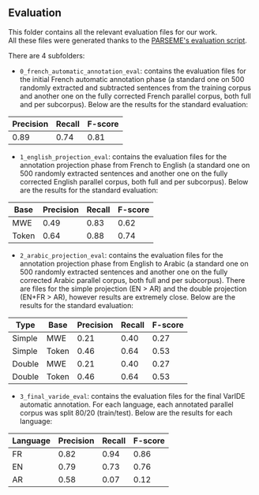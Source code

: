 ## Evaluation

This folder contains all the relevant evaluation files for our work.  
All these files were generated thanks to the [PARSEME's evaluation script](https://gitlab.com/parseme/sharedtask-data/-/tree/master/1.1/bin).

There are 4 subfolders:
* `0_french_automatic_annotation_eval`: contains the evaluation files for the initial French automatic annotation phase (a standard one on 500 randomly extracted and subtracted sentences from the training corpus and another one on the fully corrected French parallel corpus, both full and per subcorpus). Below are the results for the standard evaluation:  

| Precision | Recall | F-score |
|-----------|--------|---------|
| 0.89      | 0.74   | 0.81    |

* `1_english_projection_eval`: contains the evaluation files for the annotation projection phase from French to English (a standard one on 500 randomly extracted sentences and another one on the fully corrected English parallel corpus, both full and per subcorpus). Below are the results for the standard evaluation:  

| Base  | Precision | Recall | F-score |
|-------|-----------|--------|---------|
| MWE   | 0.49      | 0.83   | 0.62    |
| Token | 0.64      | 0.88   | 0.74    |

* `2_arabic_projection_eval`: contains the evaluation files for the annotation projection phase from English to Arabic (a standard one on 500 randomly extracted sentences and another one on the fully corrected Arabic parallel corpus, both full and per subcorpus). There are files for the simple projection (EN > AR) and the double projection (EN+FR > AR), however results are extremely close. Below are the results for the standard evaluation:

| Type   | Base  | Precision | Recall | F-score |
|--------|-------|-----------|--------|---------|
| Simple | MWE   | 0.21      | 0.40   | 0.27    |
| Simple | Token | 0.46      | 0.64   | 0.53    |
| Double | MWE   | 0.21      | 0.40   | 0.27    |
| Double | Token | 0.46      | 0.64   | 0.53    |

* `3_final_varide_eval`: contains the evaluation files for the final VarIDE automatic annotation. For each language, each annotated parallel corpus was split 80/20 (train/test). Below are the results for each language:

| Language | Precision | Recall | F-score |
|----------|-----------|--------|---------|
| FR       | 0.82      | 0.94   | 0.86    |
| EN       | 0.79      | 0.73   | 0.76    |
| AR       | 0.58      | 0.07   | 0.12    |
